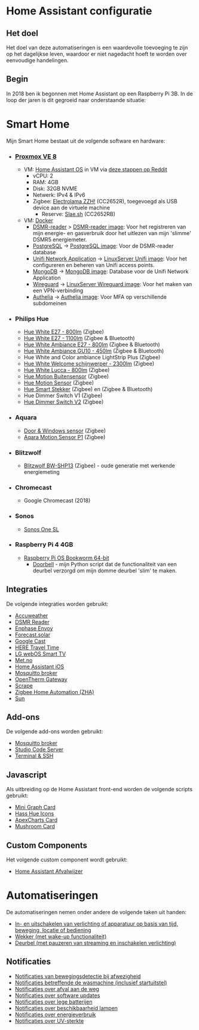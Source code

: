 # Home Assistant configuratie

## Het doel
Het doel van deze automatiseringen is een waardevolle toevoeging te zijn op het dagelijkse leven, waardoor er niet nagedacht hoeft te worden over eenvoudige handelingen.

## Begin
In 2018 ben ik begonnen met Home Assistant op een Raspberry Pi 3B. In de loop der jaren is dit gegroeid naar onderstaande situatie: 

# Smart Home
Mijn Smart Home bestaat uit de volgende software en hardware:

- ### [Proxmox VE 8](https://www.proxmox.com/en/proxmox-virtual-environment/overview)
	- VM: [Home Assistant OS](https://www.home-assistant.io/installation/alternative) in VM via [deze stappen op Reddit](https://www.reddit.com/r/homeassistant/comments/ua6ri5/install_home_assistant_os_in_proxmox_manually_its/)
		- vCPU: 2
		- RAM: 4GB
		- Disk: 32GB NVME
		- Netwerk: IPv4 & IPv6
		- Zigbee: [Electrolama ZZH!](https://electrolama.com/projects/zig-a-zig-ah/) (CC2652R), toegevoegd als USB device aan de virtuele machine
			- Reserve: [Slae.sh](https://slae.sh/projects/cc2652/) (CC2652RB)
	- VM: [Docker](https://www.docker.com/)
		- [DSMR-reader](https://github.com/dsmrreader/dsmr-reader) > [DSMR-reader image](https://github.com/xirixiz/dsmr-reader-docker): Voor het registreren van mijn energie- en gasverbruik door het uitlezen van mijn 'slimme' DSMR5 energiemeter.
		- [PostgreSQL](https://www.postgresql.org/) -> [PostgreSQL image](https://hub.docker.com/_/postgres): Voor de DSMR-reader database
		- [Unifi Network Application](https://ui.com/download/releases/network-server) -> [LinuxServer Unifi image](https://github.com/linuxserver/docker-unifi-network-application): Voor het configureren en beheren van Unifi access points.
		- [MongoDB](https://www.mongodb.com/) -> [MongoDB image](https://hub.docker.com/_/mongo): Database voor de Unifi Network Application
		- [Wireguard](https://www.wireguard.com/) -> [LinuxServer Wireguard image](https://github.com/linuxserver/docker-wireguard): Voor het maken van een VPN-verbinding
		- [Authelia](https://www.authelia.com/) -> [Authelia image](https://hub.docker.com/r/authelia/authelia): Voor MFA op verschillende subdomeinen
- ### Philips Hue
	- [Hue White E27 - 800lm](https://www.philips-hue.com/nl-nl/p/hue-white-a60---e27-slimme-lamp---800/8719514329843) (Zigbee)
	- [Hue White E27 - 1100lm](https://www.philips-hue.com/nl-nl/p/hue-white-a60---e27-slimme-lamp---1100/8719514288232) (Zigbee & Bluetooth)
	- [Hue White Ambiance E27 - 800lm](https://www.philips-hue.com/nl-nl/p/hue-white-ambiance-a60---e27-slimme-lamp---800/8719514328167) (Zigbee & Bluetooth)
	- [Hue White Ambiance GU10 - 450lm](https://www.philips-hue.com/nl-nl/p/hue-white-ambiance-gu10---slimme-spot/8719514339903) (Zigbee & Bluetooth)
	- Hue White and Color ambiance LightStrip Plus (Zigbee)
	- [Hue White Welcome schijnwerper - 2300lm](https://www.philips-hue.com/nl-nl/p/hue-white-welcome-verstraler-voor-buiten/8719514382763) (Zigbee)
	- [Hue White Lucca - 800lm](https://www.philips-hue.com/nl-nl/p/hue-white-lucca-buitenwandlamp/1740193P0) (Zigbee)
	- [Hue Motion Buitensensor](https://www.philips-hue.com/nl-nl/p/hue-buitensensor/8719514342262) (Zigbee)
	- [Hue Motion Sensor](https://www.philips-hue.com/nl-nl/p/hue-bewegingssensor/8719514342125) (Zigbee)
	- [Hue Smart Stekker](https://www.philips-hue.com/nl-nl/p/hue-smart-stekker/8719514342309) (Zigbee) en (Zigbee & Bluetooth)
	- Hue Dimmer Switch V1 (Zigbee)
	- [Hue Dimmer Switch V2](https://www.philips-hue.com/nl-nl/p/hue-dimmer-switch--nieuwste-model-/8719514274617) (Zigbee)
- ### Aquara
	- [Door & Windows sensor](https://www.aqara.com/eu/door_and_window_sensor.html) (Zigbee)
	- [Aqara Motion Sensor P1](https://www.aqara.com/eu/product/motion-sensor-p1) (Zigbee)
- ### Blitzwolf
	- [Blitzwolf BW-SHP13](https://www.blitzwolfeurope.com/BlitzWolf-BW-SHP13-ZigBee-WIFI-Smart-Socket) (Zigbee) - oude generatie met werkende energiemeting
- ### Chromecast
	- Google Chromecast (2018)
- ### Sonos
	- [Sonos One SL](https://www.sonos.com/nl-nl/shop/one-sl)
- ### Raspberry Pi 4 4GB
	- [Raspberry Pi OS Bookworm 64-bit](https://www.raspberrypi.com/software/operating-systems/)
		- [Doorbell](https://github.com/casakampa/doorbell) - mijn Python script dat de functionaliteit van een deurbel verzorgd om mijn domme deurbel 'slim' te maken.


## Integraties
De volgende integraties worden gebruikt:

- [Accuweather](https://www.home-assistant.io/integrations/accuweather/)
- [DSMR Reader](https://www.home-assistant.io/integrations/dsmr_reader/)
- [Enphase Envoy](https://www.home-assistant.io/integrations/enphase_envoy/)
- [Forecast.solar](https://www.home-assistant.io/integrations/forecast_solar/)
- [Google Cast](https://www.home-assistant.io/integrations/cast/)
- [HERE Travel Time](https://www.home-assistant.io/integrations/here_travel_time/)
- [LG webOS Smart TV](https://www.home-assistant.io/integrations/webostv/)
- [Met.no](https://www.home-assistant.io/integrations/met/)
- [Home Assistant iOS](https://www.home-assistant.io/integrations/ios/)
- [Mosquitto broker](https://www.home-assistant.io/integrations/mqtt/)
- [OpenTherm Gateway](https://www.home-assistant.io/integrations/opentherm_gw/)
- [Scrape](https://www.home-assistant.io/integrations/scrape/)
- [Zigbee Home Automation (ZHA)](https://www.home-assistant.io/integrations/zha/)
- [Sun](https://www.home-assistant.io/integrations/sun/)

## Add-ons
De volgende add-ons worden gebruikt:

- [Mosquitto broker](https://github.com/home-assistant/addons/blob/master/mosquitto/DOCS.md)
- [Studio Code Server](https://github.com/hassio-addons/addon-vscode)
- [Terminal & SSH](https://github.com/home-assistant/addons/blob/master/ssh/DOCS.md)

## Javascript
Als uitbreiding op de Home Assistant front-end worden de volgende scripts gebruikt:

- [Mini Graph Card](https://github.com/kalkih/mini-graph-card)
- [Hass Hue Icons](https://github.com/arallsopp/hass-hue-icons)
- [ApexCharts Card](https://github.com/RomRider/apexcharts-card/)
- [Mushroom Card](https://github.com/piitaya/lovelace-mushroom)

## Custom Components
Het volgende custom component wordt gebruikt:

- [Home Assistant Afvalwijzer](https://github.com/xirixiz/homeassistant-afvalwijzer)

# Automatiseringen
De automatiseringen nemen onder andere de volgende taken uit handen:

- [In- en uitschakelen van verlichting of apparatuur op basis van tijd, beweging, locatie of bediening](https://github.com/mvandek/home-assistant-config/tree/master/automations/hue)
- [Wekker (met wake-up functionaliteit)](https://github.com/mvandek/home-assistant-config/blob/master/automations/wekker.yaml)
- [Deurbel (met pauzeren van streaming en inschakelen verlichting)](https://github.com/mvandek/home-assistant-config/blob/master/automations/deurbel.yaml)

## Notificaties

- [Notificaties van bewegingsdetectie bij afwezigheid](https://github.com/mvandek/home-assistant-config/blob/master/automations/meldingen/melding_bewegingsdetectie.yaml)
- [Notificaties betreffende de wasmachine (inclusief startuitstel)](https://github.com/mvandek/home-assistant-config/blob/master/automations/wasmachine.yaml)
- [Notificaties over afval aan de weg](https://github.com/mvandek/home-assistant-config/blob/master/automations/meldingen/melding_kliko.yaml)
- [Notificaties over software updates](https://github.com/mvandek/home-assistant-config/blob/master/automations/meldingen/melding_software_updates.yaml)
- [Notificaties over lege batterijen](https://github.com/mvandek/home-assistant-config/blob/master/automations/meldingen/melding_batterijniveau.yaml)
- [Notificaties over beschikbaarheid lampen](https://github.com/mvandek/home-assistant-config/blob/master/automations/meldingen/melding_beschikbaarheid_lampen.yaml)
- [Notificaties over energieverbruik](https://github.com/mvandek/home-assistant-config/blob/master/automations/meldingen/melding_energieverbruik.yaml)
- [Notificaties over UV-sterkte](https://github.com/mvandek/home-assistant-config/blob/master/automations/meldingen/melding_uv_index.yaml)
